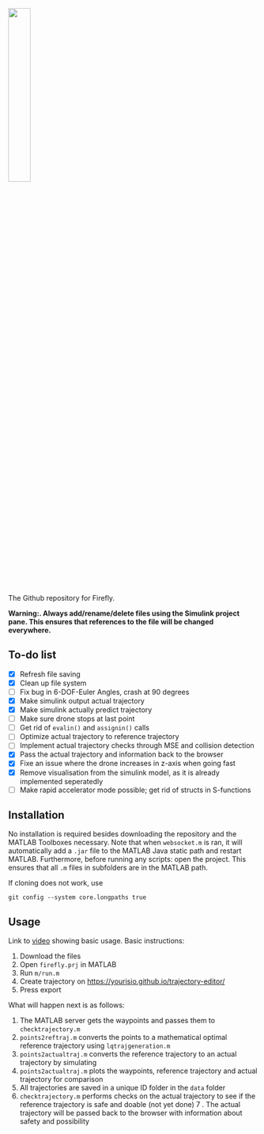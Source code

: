 <img src="http://fireflyeindhoven.nl/wp-content/uploads/2017/06/cropped-Artboard-1-2.png" width="30%">

The Github repository for Firefly.


**Warning:. Always add/rename/delete files using the Simulink project pane. 
This ensures that references to the file will be changed everywhere.**

## To-do list

 - [x] Refresh file saving
 - [x] Clean up file system
 - [ ] Fix bug in 6-DOF-Euler Angles, crash at 90 degrees
 - [x] Make simulink output actual trajectory
 - [x] Make simulink actually predict trajectory
 - [ ] Make sure drone stops at last point
 - [ ] Get rid of `evalin()` and `assignin()` calls
 - [ ] Optimize actual trajectory to reference trajectory
 - [ ] Implement actual trajectory checks through MSE and collision detection
 - [x] Pass the actual trajectory and information back to the browser
 - [x] Fixe an issue where the drone increases in z-axis when going fast
 - [x] Remove visualisation from the simulink model, as it is already implemented seperatedly
 - [ ] Make rapid accelerator mode possible; get rid of structs in S-functions

## Installation
No installation is required besides downloading the repository and the 
MATLAB Toolboxes necessary. Note that when `websocket.m` is ran, it will 
automatically add a `.jar` file to the MATLAB Java static path and restart 
MATLAB. Furthermore, before running any scripts: open the project. This
ensures that all `.m` files in subfolders are in the MATLAB path.

If cloning does not work, use

```
git config --system core.longpaths true
```

## Usage
Link to [video](https://htshonours2018-2019.slack.com/files/UDCB7A770/FDVKE6DN1/whatsapp_video_2018-11-04_at_18.08.07.mp4) showing basic usage. Basic instructions:

1. Download the files
2. Open `firefly.prj` in MATLAB
3. Run `m/run.m`
4. Create trajectory on https://yourisio.github.io/trajectory-editor/
5. Press export

What will happen next is as follows:

1. The MATLAB server gets the waypoints and passes them to `checktrajectory.m`
2. `points2reftraj.m` converts the points to a mathematical optimal reference 
trajectory using `lqtrajgeneration.m`
3. `points2actualtraj.m` converts the reference trajectory to an actual
trajectory by simulating
4. `points2actualtraj.m` plots the waypoints, reference trajectory and
actual trajectory for comparison
5. All trajectories are saved in a unique ID folder in the `data` folder
6. `checktrajectory.m` performs checks on the actual trajectory to see if 
the reference trajectory is safe and doable (not yet done)
7 . The actual trajectory will be passed back to the browser with information
about safety and possibility

